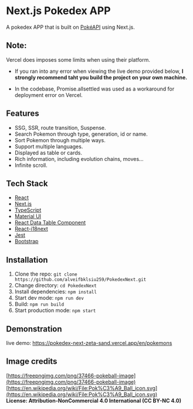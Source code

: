 # Next.js Pokedex APP
A pokedex APP that is built on [PokéAPI](https://pokeapi.co/docs/v2) using Next.js.

## Note: 
Vercel does imposes some limits when using their platform. 
- If you ran into any error when viewing the live demo provided below, **I strongly recommend taht you build the project on your own machine.**

- In the codebase, Promise.allsettled was used as a workaround for deployment error on Vercel.

## Features
- SSG, SSR, route transition, Suspense.
- Search Pokemon through type, generation, id or name.
- Sort Pokemon through multiple ways.
- Support multiple languages.
- Displayed as table or cards.
- Rich information, including evolution chains, moves...
- Infinite scroll.

## Tech Stack
- [React](https://react.dev/)
- [Next.js](https://nextjs.org/)
- [TypeScript](https://www.typescriptlang.org/)
- [Material UI](https://mui.com/material-ui/)
- [React Data Table Component](https://react-data-table-component.netlify.app/?path=/story/getting-started-intro--page)
- [React-i18next](https://react.i18next.com/)
- [Jest](https://jestjs.io/)
- [Bootstrap](https://getbootstrap.com/)

## Installation
1. Clone the repo: `git clone https://github.com/alveifbklsiu259/PokedexNext.git`  
2. Change directory: `cd PokedexNext`  
3. Install dependencies: `npm install`  
4. Start dev mode: `npm run dev`  
5. Build: `npm run build`  
6. Start production mode: `npm start`  

## Demonstration
live demo: https://pokedex-next-zeta-sand.vercel.app/en/pokemons

## Image credits

[https://freepngimg.com/png/37466-pokeball-image](https://freepngimg.com/png/37466-pokeball-image)  
[https://en.wikipedia.org/wiki/File:Pok%C3%A9_Ball_icon.svg](https://en.wikipedia.org/wiki/File:Pok%C3%A9_Ball_icon.svg)  
**License: Attribution-NonCommercial 4.0 International (CC BY-NC 4.0)**